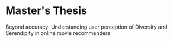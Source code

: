 # Master's Thesis
Beyond accuracy: Understanding user perception of Diversity and Serendipity in online movie recommenders
